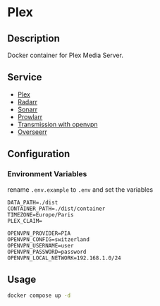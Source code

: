 # Plex

## Description

Docker container for Plex Media Server.

## Service

- [Plex](http://localhost:32400/web)
- [Radarr](http://localhost:7878)
- [Sonarr](http://localhost:8989)
- [Prowlarr](http://localhost:9696)
- [Transmission with openvpn](http://localhost:9091)
- [Overseerr](http://localhost:5055)

## Configuration

### Environment Variables

rename `.env.example` to `.env` and set the variables

```
DATA_PATH=./dist
CONTAINER_PATH=./dist/container
TIMEZONE=Europe/Paris
PLEX_CLAIM=

OPENVPN_PROVIDER=PIA
OPENVPN_CONFIG=switzerland
OPENVPN_USERNAME=user
OPENVPN_PASSWORD=password
OPENVPN_LOCAL_NETWORK=192.168.1.0/24
```

## Usage

```bash
docker compose up -d
```
